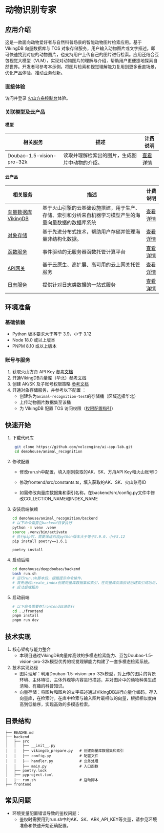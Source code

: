 # 动物识别专家

## 应用介绍
这是一款面向动物爱好者与自然科普场景的智能动物图片检索应用。基于 VikingDB 向量数据库与 TOS 对象存储服务，用户输入动物图片或文字描述，即可快速找到对应的动物图片，也支持用户上传自己的图片进行检索。应用还结合豆包视觉大模型（VLM），实现对动物图片的理解与介绍，帮助用户更便捷地探索自然世界。开发者可参考本示例，将图片检索和视觉理解能力复用到更多垂直场景，优化产品体验，推动业务创新。

### 直接体验
访问并登录 [火山方舟控制台](https://console.volcengine.com/ark/region:ark+cn-beijing/application/detail?id=bot-multiplequery-procode-preset&prev=application)体验。

### 关联模型及云产品
#### 模型
| **相关服务** | **描述** | **计费说明** |
| --- | --- | --- |
| Doubao-1.5-vision-pro-32k | 读取并理解检索出的图片，生成图片中动物的介绍。 | [查看详情](https://www.volcengine.com/docs/82379/1099320) |
#### 云产品
| **相关服务**                                                      | **描述** | **计费说明**                                              |
|---------------------------------------------------------------| --- |-------------------------------------------------------|
| [向量数据库VikingDB](https://www.volcengine.com/product/VikingDB) | 基于火山引擎的云基础设施搭建，用于生产、存储、索引和分析来自机器学习模型产生的海量向量数据的数据库系统 | [查看详情](https://www.volcengine.com/docs/84313/1414459) |
| [对象存储](https://www.volcengine.com/product/TOS) |基于先进分布式技术，帮助用户存储并管理海量非结构化数据。| [查看详情](https://www.volcengine.com/docs/6349/78455)|
| [函数服务](https://www.volcengine.com/product/vefaas)             | 事件驱动的无服务器函数托管计算平台 | [查看详情](https://www.volcengine.com/docs/6662/107454)   |
| [API网关](https://www.volcengine.com/product/apig)              | 基于云原生、高扩展、高可用的云上网关托管服务 | [查看详情](https://www.volcengine.com/docs/6569/185249)   |
| [日志服务](https://www.volcengine.com/product/tls)                | 提供针对日志类数据的一站式服务 | [查看详情](https://www.volcengine.com/docs/6470/1215813)  |


## 环境准备

### 基础依赖

- Python 版本要求大于等于 3.9，小于 3.12
- Node 18.0 或以上版本
- PNPM 8.10 或以上版本

### 账号与服务

1. 获取火山方舟 API Key [参考文档](https://www.volcengine.com/docs/82379/1399008#b00dee71)
2. 开通VikingDB向量库（华北）[参考文档](https://www.volcengine.com/docs/84313/1254444)
3. 创建 AK/SK 及子账号权限策略  [参考文档](https://www.volcengine.com/docs/84313/1254467)
4. 开通对象存储服务，并参考以下配置 ：
   - 创建名为`animal-recognition-test`的存储桶（区域选择华北）
   - 上传动物图片数据集至该桶
   - 为 VikingDB 配置 TOS 访问权限（[权限配置指引](https://console.volcengine.com/iam/service/attach_role/?ServiceName=ml_platform)）

## 快速开始

1. 下载代码库

   ```bash
    git clone https://github.com/volcengine/ai-app-lab.git
    cd demohouse/animal_recognition
   ```
2. 修改配置

   - 修改run.sh中配置，填入刚刚获取的AK、SK、方舟API Key和火山账号ID

   - 修改frontend/src/constants.ts，填入获取的AK、SK、火山账号ID
   - 如需修改向量库数据集和索引名称，在backend/src/config.py文件中修改COLLECTION_NAME和INDEX_NAME

3. 安装后端依赖

   ```bash
   cd demohouse/animal_recognition/backend
   # 以下命令需要在backend目录执行
   python -m venv .venv
   source .venv/bin/activate
   # 执行pip时，需要保证对应python版本大于等于3.9.0，小于3.12
   pip install poetry==1.6.1
   
   poetry install
   ```
4. 启动后端

   ```bash
   cd demohouse/deepdoubao/backend
   bash run.sh
   # 运行run.sh脚本后，根据提示命令操作，
   # 首先通过create_index创建向量库数据集和索引，在向量库页面验证创建索引成功后，执行start_server命令，
   # 启动后端服务
   ```
   
5. 启动前端

   ```bash
   # 以下命令需要在frontend目录执行
   cd ../frontend
   pnpm install
   pnpm run dev
   ```

## 技术实现
1. 核心架构与能力整合
   - 本项目通过VikingDB向量库高效的多模态检索能力、豆包Doubao-1.5-vision-pro-32k模型优秀的视觉理解能力构建了一套多模态检索系统。
2. 技术实现路径
   - 图片理解：利用Doubao-1.5-vision-pro-32k模型，对上传的图片的背景环境、主体特征、主体外观等内容进行描述，并对图片中的动物种类生成清晰、有趣的科普知识。
   - 向量存储：将图片和图片的文字描述通过VikingDB进行向量化编码，存入向量库，在检索时，在库中检索与输入图片最相似的向量，根据相似度由高到低排序，实现高效的多模态检索。

## 目录结构
```text
├── README.md
├── backend
│   ├── src
│   │   ├── __init__.py
│   │   ├── vikingdb_prepare.py   # 创建向量库数据集和索引
│   │   ├── config.py             # 配置文件
│   │   ├── handler.py            # 业务处理
│   │   ├── main.py               # 入口函数
│   ├── poetry.lock             
│   ├── pyproject.toml            
│   ├── run.sh                    # 启动脚本    
├── frontend

```

## 常见问题
- 环境变量配置错误导致的鉴权问题：
  - 鉴权时需要用到run.sh中的AK、SK、ARK_API_KEY等变量，请参见环境准备和快速开始正确配置。